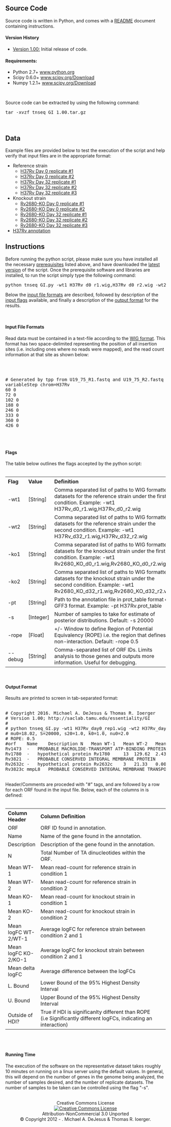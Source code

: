 <HTML>


<H2><a name="source">Source Code</a></H2>

Source code is written in Python, and comes with a <A href="README.html">README</A> document containing instructions.

<H4><a name="version">Version History</a></H4>
<UL>
    <LI><A href="tnseq_GI_1.00.tar.gz">Version 1.00:</A> Initial release of code.
</UL>

<H4> <a name="requirements"> Requirements: </a> </H4>
<UL>
    <LI> Python 2.7+ <A href="http://www.python.org">www.python.org</A>
    <LI> Scipy 0.6.0+ <A href="http://www.scipy.org/Download">www.scipy.org/Download</A>
    <LI> Numpy 1.2.1+ <A href="http://www.scipy.org/Download">www.scipy.org/Download</A>
</UL>

<P>
<BR>
<P>

Source code can be extracted by using the following command:
<P>
<PRE>
tar -xvzf tnseq_GI_1.00.tar.gz
</PRE>

<BR>

<H2><a name="source">Data</a></H2>

Example files are provided below to test the execution of the script and help verify that input files are in the appropriate format:
<UL>
    <LI> Reference strain
        <UL> 
        <LI> <A href="H37Rv_day0_rep1.wig">H37Rv Day 0 replicate #1</A>
        <LI> <A href="H37Rv_day0_rep2.wig">H37Rv Day 0 replicate #2</A>
        <LI> <A href="H37Rv_day0_rep2.wig">H37Rv Day 32 replicate #1</A>
        <LI> <A href="H37Rv_day0_rep2.wig">H37Rv Day 32 replicate #2</A>
        <LI> <A href="H37Rv_day0_rep2.wig">H37Rv Day 32 replicate #3</A>
        </UL>
    <LI>Knockout strain
        <UL>
        <LI> <A href="Rv2680_day0_rep1.wig">Rv2680-KO Day 0 replicate #1</A>
        <LI> <A href="Rv2680_day0_rep2.wig">Rv2680-KO Day 0 replicate #2</A>
        <LI> <A href="Rv2680_day32_rep1.wig">Rv2680-KO Day 32 replicate #1</A>
        <LI> <A href="Rv2680_day32_rep2.wig">Rv2680-KO Day 32 replicate #2</A>
        <LI> <A href="Rv2680_day32_rep3.wig">Rv2680-KO Day 32 replicate #3</A>
        </UL>        
    <LI><A href="H37Rv.prot_table">H37Rv annotation</A>
</UL>




<H2> <a name="instructions">Instructions</a> </H2>

Before running the python script, please make sure you have installed all the necessary <a href="#requirements">prerequisites</a> listed above, and have downloaded the <a href="http://saclab.tamu.edu/essentiality/GI/#version">latest version</a> of the script. Once the prerequisite software and libraries are installed, to run the script simply type the following command:
<P>
<PRE>
python tnseq_GI.py -wt1 H37Rv_d0_r1.wig,H37Rv_d0_r2.wig -wt2 H37Rv_d32_r1.wig,H37Rv_d32_r2.wig -ko1 Rv260_KO_d0_r1.wig,Rv260_KO_d0_r2.wig -ko2 Rv2680_KO_d32_r1.wig,Rv2680_KO_d32_r2.wig -pt H37Rv.prot_table
</PRE>


Below the <A href="#format">input file formats</A> are described, followed by description of the <a href="#flags">input flags</a> available, and finally a description of the <a href="#output">output format</a> for the results.

<P>
<BR>

<H4><a name="format">Input File Formats</a></H4>

Read data must be contained in a text-file according to the <A href="https://genome.ucsc.edu/goldenpath/help/wiggle.html">WIG format</A>. This format has two space-delimited representing the position of all insertion sites (i.e. including ones where no reads were mapped), and the read count information at that site as shown below:

<BR>
<BR>
<PRE>
# Generated by tpp from U19_75_R1.fastq and U19_75_R2.fastq
variableStep chrom=H37Rv
60 0
72 0
102 0
188 0
246 0
333 0
360 0
426 0
</PRE>

<BR>
<BR>


<H4> <a name="flags">Flags </a> </H4>

The table below outlines the flags accepted by the python script:
<BR>
<BR>

<table>
<tr> <th width="5%" align="left">Flag</th> <th width="10%" align="left">Value</th> <th width="85%" align="left">Definition</th></tr>
<tr>
    <td>-wt1</td> <td>[String]</td> <td>Comma separated list of paths to WIG formatted datasets for the reference strain under the first condition. Example: -wt1 H37Rv_d0_r1.wig,H37Rv_d0_r2.wig</td>
</tr>
 
<tr>
    <td>-wt2</td> <td>[String]</td> <td>Comma separated list of paths to WIG formatted datasets for the reference strain under the second condition. Example: -wt1 H37Rv_d32_r1.wig,H37Rv_d32_r2.wig</td>
</tr>
<tr>
    <td>-ko1</td> <td>[String]</td> <td>Comma separated list of paths to WIG formatted datasets for the knockout strain under the first condition. Example: -wt1 Rv2680_KO_d0_r1.wig,Rv2680_KO_d0_r2.wig</td>
</tr>
<tr>
    <td>-ko2</td> <td>[String]</td> <td>Comma separated list of paths to WIG formatted datasets for the knockout strain under the second condition. Example: -wt1 Rv2680_KO_d32_r1.wig,Rv2680_KO_d32_r2.wig</td>
</tr>
<tr>
    <td>-pt</td> <td>[String]</td> <td>Path to the annotation file in prot_table format or GFF3 format. Example: -pt H37Rv.prot_table</td>
</tr>
<tr>
    <td>-s</td> <td>[Integer]</td> <td>Number of samples to take for estimate of posterior distributions. Default: -s 20000 </td>
</tr>
<tr>
    <td>-rope</td> <td>[Float]</td> <td>+/- Window to define Region of Potential Equivalency (ROPE) i.e. the region that defines non-interaction. Default: -rope 0.5 </td>
</tr>
<tr>
    <td>--debug</td> <td>[String]</td> <td>Comma-separated list of ORF IDs. Limits analysis to those genes and outputs more information. Useful for debugging.</td>
</tr>

</table>

<P>
<BR>

<H4><a name="output">Output Format</a></H4>

Results are printed to screen in tab-separated format:
<BR>
<BR>
<PRE>
# Copyright 2016. Michael A. DeJesus & Thomas R. Ioerger
# Version 1.00; http://saclab.tamu.edu/essentiality/GI
#
# python tnseq_GI.py -wt1 H37Rv_day0_rep1.wig -wt2 H37Rv_day32_rep1.wig -ko1 Rv2680_day0_rep1.wig -ko2 Rv2680_day32_rep1.wig -pt H37Rv.prot_table
# mu0=18.02, S=20000, s20=1.0, k0=1.0, nu0=2.0
# ROPE: 0.5
#orf    Name    Description N   Mean WT-1   Mean WT-2   Mean KO-1   Mean KO-2   Mean logFC WT-2/WT-1    Mean log FC KO-2/KO-1   Mean delta logFC    L. Bound    U. Bound    Outside of HDI?
Rv1473  -   PROBABLE MACROLIDE-TRANSPORT ATP-BINDING PROTEIN ABC TRANSPORTER    25  4.40    0.08    1.56    11.41   -3.95   2.43    6.38    1.67    16.04   True
Rv1780  -   hypothetical protein Rv1780     13  129.62  2.43    9.65    27.63   -5.22   0.79    6.00    1.85    10.46   True
Rv3821  -   PROBABLE CONSERVED INTEGRAL MEMBRANE PROTEIN    18  43.56   7.89    21.25   377.20  -2.28   3.69    5.97    1.66    19.45   True
Rv2632c -   hypothetical protein Rv2632c    3   21.33   0.00    7.41    44.97   -3.64   1.77    5.42    1.04    17.46   True
Rv3823c mmpL8   PROBABLE CONSERVED INTEGRAL MEMBRANE TRANSPORT PROTEIN MMPL8    78  11.63   2.53    4.70    51.32   -2.38   2.97    5.35    1.59    9.40    True
</PRE>
<BR>
Header/Comments are proceded with "#" tags, and are followed by a row for each ORF found in the input file. Below, each of the columns in is defined:

<BR>
<BR>
<table>
<TR><TH width="20%" align="left">Column Header</TH> <TH width="80%" align="left">Column Definition<TH></TR>
<TR><TD>ORF</TD> <TD>ORF ID found in annotation.</TD> </TR>
<TR><TD>Name</TD> <TD>Name of the gene found in the annotation.</TD></TR>
<TR><TD>Description</TD> <TD>Description of the gene found in the annotation.</TD></TR>
<TR><TD>N</TD> <TD>Total Number of TA dinucleotides within the ORF.</TD></TR>
<TR><TD>Mean WT-1</TD> <TD>Mean read-count for reference strain in condition 1</TD></TR>
<TR><TD>Mean WT-2</TD> <TD>Mean read-count for reference strain in condition 2</TD></TR>
<TR><TD>Mean KO-1</TD> <TD>Mean read-count for knockout strain in condition 1</TD></TR>
<TR><TD>Mean KO-2</TD> <TD>Mean read-count for knockout strain in condition 2</TD></TR>
<TR><TD>Mean logFC WT-2/WT-1</TD> <TD>Average logFC for reference strain between condition 2 and 1</TD></TR>
<TR><TD>Mean logFC KO-2/KO-1</TD> <TD>Average logFC for knockout strain between condition 2 and 1</TD></TR>
<TR><TD>Mean delta logFC</TD> <TD>Average difference between the logFCs</TD></TR>
<TR><TD>L. Bound</TD> <TD>Lower Bound of the 95% Highest Density Interval</TD></TR>
<TR><TD>U. Bound</TD> <TD>Upper Bound of the 95% Highest Density Interval</TD></TR>
<TR><TD>Outside of HDI?</TD> <TD>True if HDI is significanlty different than ROPE (i.e Significantly different logFCs, indicating an interaction)</TD></TR>
</table>
<BR>
<BR>



<H4><a name="exec">Running Time</a></H4>

The execution of the software on the representative dataset takes roughly 10 minutes on running on a linux server using the default values. In general, this will depend on the number of genes in the genome being analyzed, the number of samples desired, and the number of replicate datasets. The number of samples to be taken can be controlled using the flag "-s".


<center>
<br>
Creative Commons License
<br>
<a href="http://creativecommons.org/licenses/by-nc/3.0/deed.en_US"><img alt="Creative Commons License" style="border-width:0" src="http://i.creativecommons.org/l/by-nc/3.0/88x31.png" /></a>
<br>
Attribution-NonCommercial 3.0 Unported
<br>
&copy; Copyright 2012 -
    <script language="JavaScript" type="text/javascript">
        now = new Date
        document.write(now.getFullYear())
    </script>.
    Michael A. DeJesus &amp; Thomas R. Ioerger.</p>
</center>



</HTML>
